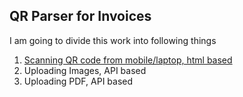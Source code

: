 ## QR Parser for Invoices

I am going to divide this work into following things
1. [Scanning QR code from mobile/laptop, html based](./mobile)
2. Uploading Images, API based
3. Uploading PDF, API based